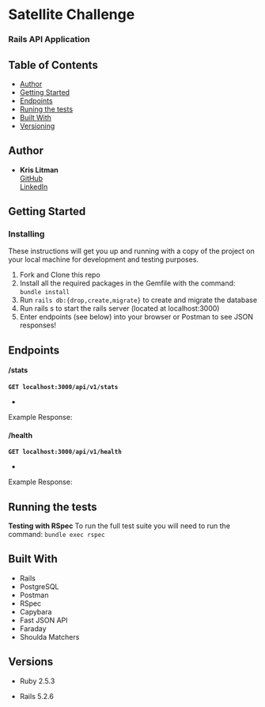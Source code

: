 # Satellite Challenge

### Rails API Application

## Table of Contents

  - [Author](#author)
  - [Getting Started](#getting-started)
  - [Endpoints](#endpoints)
  - [Runing the tests](#running-the-tests)
  - [Built With](#built-with)
  - [Versioning](#versions)

## Author

  - **Kris Litman**<br>
    [GitHub](https://github.com/krislitman)<br>
    [LinkedIn](https://www.linkedin.com/in/kris-litman/)

## Getting Started

<!-- Add application specific instructions -->

### Installing

These instructions will get you up and running with a copy of the project on
your local machine for development and testing purposes.

1. Fork and Clone this repo
2. Install all the required packages in the Gemfile with the command: `bundle install`
3. Run `rails db:{drop,create,migrate}` to create and migrate the database
4. Run rails s to start the rails server (located at localhost:3000)
5. Enter endpoints (see below) into your browser or Postman to see JSON responses!

## Endpoints

#### /stats

**`GET localhost:3000/api/v1/stats`**

<ul>
  <li>
  </li>
</ul>

Example Response:

#### /health

**`GET localhost:3000/api/v1/health`**

<ul>
  <li>
  </li>
</ul>

Example Response:


## Running the tests 

**Testing with RSpec**
To run the full test suite you will need to run the command:
`bundle exec rspec`

<!-- Add where to find and run unit tests -->

## Built With

- Rails
- PostgreSQL
- Postman
- RSpec
- Capybara
- Fast JSON API
- Faraday
- Shoulda Matchers

## Versions

- Ruby 2.5.3

- Rails 5.2.6
